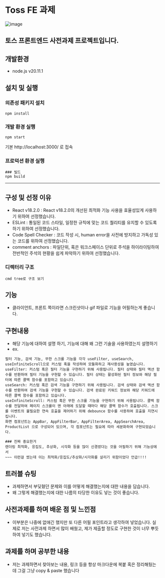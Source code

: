 Toss FE 과제
============
![image](https://github.com/Kim-minjung99/TossTestComputedComponent/assets/73487648/6eafa417-ef76-42e6-8025-3a31ea5d3ab9)

토스 프론트엔드 사전과제 프로젝트입니다.
---


## 개발환경
- node.js v20.11.1



## 설치 및 실행

### 의존성 패키지 설치
```tsx
npm install
```


### 개발 환경 실행
```tsx
npm start
```
기본 http://localhost:3000/ 로 접속


### 프로덕션 환경 실행
```tsx
### 빌드
npm build
```

---

## 구성 및 선정 이유
- React v18.2.0 : React v18.2.0의 개선된 최적화 기능 사용을 효율성있게
  사용하기 위하여 선정했습니다.
- ESLint : 통일된 코드 스타일, 일정한 규칙에 맞는 코드 퀄리티를 유지할 수 있도록 하기 위하여 선정했습니다.
- Code Spell Checker : 코드 작성 시, human error을 사전에 방지하고 가독성 있는 코드를 위하여 선정했습니다.
- comment anchors : 파일단위, 혹은 워크스페이스 단위로 주석을 하이라이팅하여 전반적인 주석의 현황을 쉽게 파악하기 위하여 선정했습니다.

### 디렉터리 구조
```tsx
cmd tree로 구조 보기

```
## 기능 
- 클라이언트, 프론트 쪽이라면 스크린샷이나 gif 파일로 기능을 어필하는게 좋습니다.

## 구현내용 
- 해당 기능에 대하여 설명 하기, 기능에 대해 왜 그런 기술을 사용하였는지 설명하기
- ex.
```tsx
필터 기능, 검색 기능, 무한 스크롤 기능을 각각 useFilter, useSearch, useInfiniteScroll으로 커스텀 훅을 작성하여 모듈화하고 재사용성을 높였습니다.
useFilter: 커스텀 훅은 필터 기능을 구현하기 위해 사용됩니다. 필터 상태와 필터 액션 함수를 반환하여 필터 기능을 구현할 수 있습니다. 필터 상태는 활성화된 필터 정보와 해당 필터에 따른 콜백 함수를 포함하고 있습니다.
useSearch: 커스텀 훅은 검색 기능을 구현하기 위해 사용됩니다. 검색 상태와 검색 액션 함수를 반환하여 검색 기능을 구현할 수 있습니다. 검색 완료된 키워드 정보와 해당 키워드에 따른 콜백 함수를 포함하고 있습니다.
useInfiniteScroll: 커스텀 훅은 무한 스크롤 기능을 구현하기 위해 사용됩니다. 콜백 함수를 전달하여 페이지 스크롤이 맨 아래에 도달할 때마다 해당 콜백 함수가 호출됩니다. 스크롤 이벤트의 불필요한 연속 호출을 제어하기 위해 debounce 함수를 사용하여 호출을 지연시킵니다.
화면 컴포넌트는 AppBar, AppFilterBar, AppFilterArea, AppSearchArea, ProductList 으로 구성되어 있으며, 각 컴포넌트는 필요에 따라 세분화하여 구현되었습니다.

### 진짜 중요한거
렌더링 최적화, 응집도, 추상화, 시각화 등을 많이 신경썼다는 것을 어필하기 위해 기능상에서
~~~ 이런걸 썼는데 이는 최적화/응집도/추상화/시각화를 살리기 위함이었다 언급!!!!

```

## 트러블 슈팅
- 과제하면서 부딪혔던 문제와 이를 어떻게 해결했는지에 대한 내용을 담습니다.
- 왜 그렇게 해결했는지에 대한 나름의 타당한 이유도 넣는 것이 좋습니다.

## 사전과제를 하며 배운 점 및 느낀점
- 이부분은 나중에 없애긴 했지만 또 다른 어필 포인트라고 생각하여 넣었습니다. 실제로 저는 사전과제 하면서 많이 배웠고, 제가 제출할 정도로 구현한 것이 너무 뿌듯하여 넣기도 했습니다.

## 과제를 하며 공부한 내용
- 저는 과제하면서 찾아보는 내용, 링크 등을 항상 마크다운에 복붙 혹은 정리해뒀는데 그걸 그냥 copy & paste 했습니다

